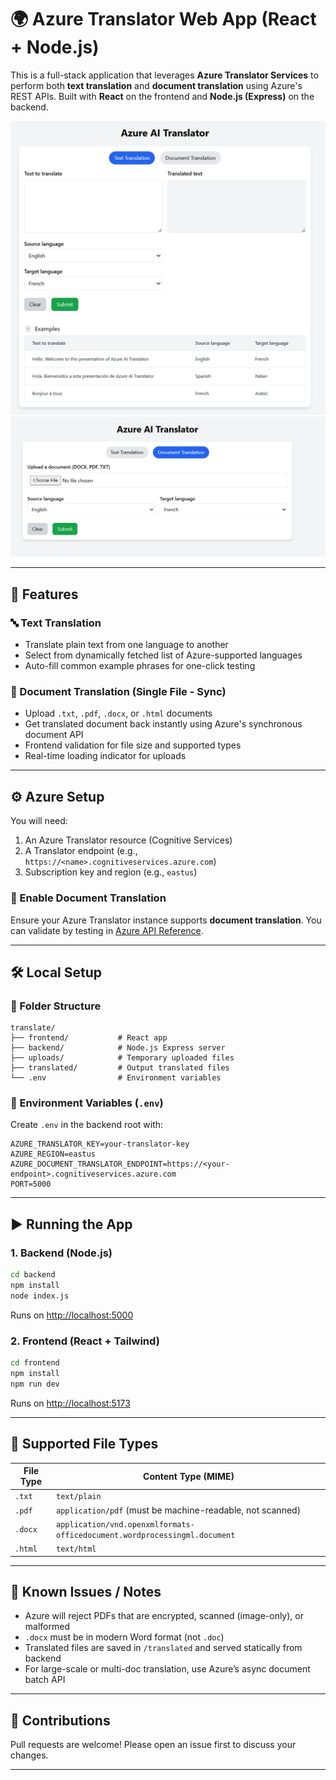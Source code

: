 # 🌍 Azure Translator Web App (React + Node.js)

This is a full-stack application that leverages **Azure Translator Services** to perform both **text translation** and **document translation** using Azure's REST APIs. Built with **React** on the frontend and **Node.js (Express)** on the backend.

![Screenshot - Text Translation](screenshots/text-translation.png)
![Screenshot - Document Translation](screenshots/document-translation.png)

---

## 🚀 Features

### 🔤 Text Translation
- Translate plain text from one language to another
- Select from dynamically fetched list of Azure-supported languages
- Auto-fill common example phrases for one-click testing

### 📄 Document Translation (Single File - Sync)
- Upload `.txt`, `.pdf`, `.docx`, or `.html` documents
- Get translated document back instantly using Azure's synchronous document API
- Frontend validation for file size and supported types
- Real-time loading indicator for uploads

---

## ⚙️ Azure Setup

You will need:
1. An Azure Translator resource (Cognitive Services)
2. A Translator endpoint (e.g., `https://<name>.cognitiveservices.azure.com`)
3. Subscription key and region (e.g., `eastus`)

### 🧪 Enable Document Translation
Ensure your Azure Translator instance supports **document translation**. You can validate by testing in [Azure API Reference](https://learn.microsoft.com/en-us/azure/ai-services/translator/document-translation/overview).

---

## 🛠️ Local Setup

### 📁 Folder Structure

```
translate/
├── frontend/           # React app
├── backend/            # Node.js Express server
├── uploads/            # Temporary uploaded files
├── translated/         # Output translated files
└── .env                # Environment variables
```

### 🔧 Environment Variables (`.env`)
Create `.env` in the backend root with:

```dotenv
AZURE_TRANSLATOR_KEY=your-translator-key
AZURE_REGION=eastus
AZURE_DOCUMENT_TRANSLATOR_ENDPOINT=https://<your-endpoint>.cognitiveservices.azure.com
PORT=5000
```

---

## ▶️ Running the App

### 1. Backend (Node.js)
```bash
cd backend
npm install
node index.js
```

Runs on [http://localhost:5000](http://localhost:5000)

### 2. Frontend (React + Tailwind)
```bash
cd frontend
npm install
npm run dev
```

Runs on [http://localhost:5173](http://localhost:5173)

---

## 📂 Supported File Types

| File Type | Content Type (MIME)                                     |
|-----------|---------------------------------------------------------|
| `.txt`    | `text/plain`                                            |
| `.pdf`    | `application/pdf` (must be machine-readable, not scanned) |
| `.docx`   | `application/vnd.openxmlformats-officedocument.wordprocessingml.document` |
| `.html`   | `text/html`                                             |

---

## 🧩 Known Issues / Notes

- Azure will reject PDFs that are encrypted, scanned (image-only), or malformed
- `.docx` must be in modern Word format (not `.doc`)
- Translated files are saved in `/translated` and served statically from backend
- For large-scale or multi-doc translation, use Azure’s async document batch API

---

## 🤝 Contributions

Pull requests are welcome! Please open an issue first to discuss your changes.

---

